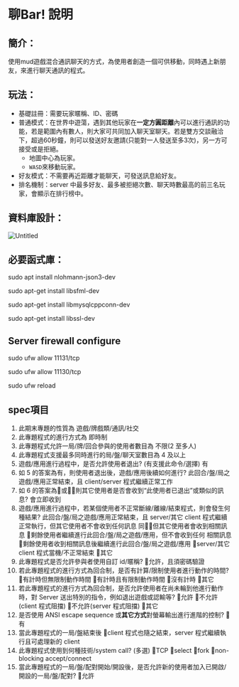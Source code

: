 # 聊Bar! 說明

## 簡介：

使用mud遊戲混合通訊聊天的方式，為使用者創造一個可供移動，同時遇上新朋友，來進行聊天通訊的程式。

## 玩法：

- 基礎註冊：需要玩家暱稱、ID、密碼
- 普通模式：在世界中遊蕩，遇到其他玩家在**一定方圓距離**內可以進行通訊的功能，若是範圍內有數人，則大家可共同加入聊天室聊天。若是雙方交談融洽下，超過60秒鐘，則可以發送好友邀請(只能對一人發送至多3次)，另一方可接受或是拒絕。
    - 地圖中心為玩家。
    - `WASD`來移動玩家。
- 好友模式：不需要再近距離才能聊天，可發送訊息給好友。
- 排名機制：server 中最多好友、最多被拒絕次數、聊天時數最高的前三名玩家，會顯示在排行榜中。

## 資料庫設計：

![Untitled](%E8%81%8ABar!%20%E8%AA%AA%E6%98%8E%2085fd45809ad34c5483a69e4fc0cc75b3/Untitled.png)


## 必要函式庫：

sudo apt install nlohmann-json3-dev

sudo apt-get install libsfml-dev

sudo apt-get install libmysqlcppconn-dev

sudo apt-get install libssl-dev

## Server firewall configure
sudo ufw allow 11131/tcp

sudo ufw allow 11130/tcp

sudo ufw reload
## spec項目

1. 此期末專題的性質為 
    遊戲/牌戲類/通訊/社交
2. 此專題程式的進行方式為 
    即時制 
3. 此專題程式允許一局/牌/回合參與的使用者數目為 
    不限(2 至多人)
4. 此專題程式支援最多同時進行的局/盤/聊天室數目為 
    4 及以上
5. 遊戲/應用進行過程中，是否允許使用者退出? (有支援此命令/選擇) 
    有 
6. 如 5 的答案為有，則使用者退出後，遊戲/應用後續如何進行? 
    此回合/盤/局之遊戲/應用正常結束，且 client/server 程式繼續正常工作 
7. 如 6 的答案為或，則其它使用者是否會收到“此使用者已退出”或類似的訊息? 
    會立即收到 
8. 遊戲/應用進行過程中，若某個使用者不正常斷線/離線/結束程式，則會發生何種結果? 
    此回合/盤/局之遊戲/應用正常結束，且 server/其它 client 程式繼續正常執行，但其它使用者不會收到任何訊息 
    同，但其它使用者會收到相關訊息 剩餘使用者繼續進行此回合/盤/局之遊戲/應用，但不會收到任何
相關訊息剩餘使用者收到相關訊息後繼續進行此回合/盤/局之遊戲/應用
server/其它 client 程式當機/不正常結束 其它
9. 此專題程式是否允許參與者使用自訂 id/暱稱? 允許，且須密碼驗證
10. 若此專題程式的進行方式為回合制，是否有計算/限制使用者進行動作的時間?
有計時但無限制動作時間 有計時且有限制動作時間 沒有計時 其它
11. 若此專題程式的進行方式為回合制，是否允許使用者在尚未輪到他進行動作
時，對 Server 送出特別的指令，例如退出遊戲或認輸等? 允許 不允許
(client 程式阻擋) 不允許(server 程式阻擋) 其它
12. 是否使用 ANSI escape sequence 或**其它方式**對螢幕輸出進行進階的控制? 有
13. 當此專題程式的一局/盤結束後 client 程式也隨之結束，server 程式繼續執行且可處理新的 client
14. 此專題程式使用到何種技術/system call? (多選) TCP select fork
non-blocking accept/connect
15. 當此專題程式的一局/盤/配對開始/開設後，是否允許新的使用者加入已開啟/
開設的一局/盤/配對? 允許